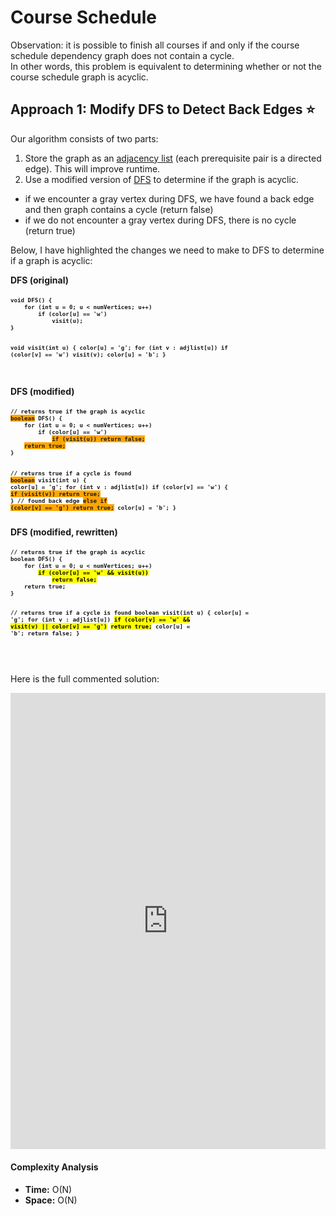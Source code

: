 # Course Schedule 

Observation: it is possible to finish all courses if and only if the course schedule dependency graph does not contain a cycle.  
In other words, this problem is equivalent to determining whether or not the course schedule graph is acyclic.

## Approach 1: Modify DFS to Detect Back Edges ⭐
Our algorithm consists of two parts:
1. Store the graph as an [adjacency list]() (each prerequisite pair is a directed edge). This will improve runtime.
2. Use a modified version of [DFS]() to determine if the graph is acyclic.
  - if we encounter a gray vertex during DFS, we have found a back edge and then graph contains a cycle (return false)
  - if we do not encounter a gray vertex during DFS, there is no cycle (return true)

Below, I have highlighted the changes we need to make to DFS to determine if a graph is acyclic:

<script src="https://cdn.jsdelivr.net/gh/google/code-prettify@master/loader/run_prettify.js"></script>
<div style="display:inline-block; text-align:left">
<h4 style="margin-top:0">DFS (original)</h4>
<pre style="font-size:10.8px"><code class="prettyprint" style="font-weight:bold">void DFS() {
    for (int u = 0; u < numVertices; u++)
        if (color[u] == 'w')
            visit(u);
}

void visit(int u) {
    color[u] = 'g';
    for (int v : adjlist[u])
        if (color[v] == 'w')
            visit(v);
    color[u] = 'b';
}






</code></pre>
</div>

<div style="display:inline-block; text-align:left">
<h4 style="margin-top:0">DFS (modified)</h4>
<pre style="font-size:10.8px"><code class="prettyprint" style="font-weight:bold">// returns true if the graph is acyclic
<span style="background-color:orange">boolean</span> DFS() {
    for (int u = 0; u < numVertices; u++)
        if (color[u] == 'w')
            <span style="background-color:orange">if (visit(u)) return false;</span>
    <span style="background-color:orange">return true;</span>
}

// returns true if a cycle is found
<span style="background-color:orange">boolean</span> visit(int u) {
    color[u] = 'g';
    for (int v : adjlist[u])
        if (color[v] == 'w') {
            <span style="background-color:orange">if (visit(v)) return true;</span> }
        // found back edge
        <span style="background-color:orange">else if (color[v] == 'g') return true;</span>
    color[u] = 'b';
}
</code></pre>
</div>

<div style="display:inline-block; text-align:left">
<h4 style="margin-top:0">DFS (modified, rewritten)</h4>
<pre style="font-size:10.8px"><code class="prettyprint" style="font-weight:bold">// returns true if the graph is acyclic
boolean DFS() {
    for (int u = 0; u < numVertices; u++)
        <mark>if (color[u] == 'w' && visit(u))</mark>
            <mark>return false;</mark>
    return true;
}

// returns true if a cycle is found
boolean visit(int u) {
    color[u] = 'g';
    for (int v : adjlist[u])
        <mark>if (color[v] == 'w' && visit(v) || color[v] == 'g')</mark>
            <mark>return true;</mark>
    color[u] = 'b';
    return false;
}


</code></pre>
</div>

Here is the full commented solution:
<iframe src="https://leetcode.com/playground/x7ZQiFoi/shared" frameBorder="0" width="100%" height="730"></iframe>

#### Complexity Analysis
- **Time:** O(N)  
- **Space:** O(N)
